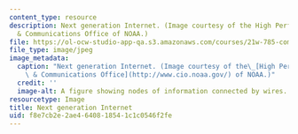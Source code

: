 ```yaml
---
content_type: resource
description: Next generation Internet. (Image courtesy of the High Performance Computing
  & Communications Office of NOAA.)
file: https://ol-ocw-studio-app-qa.s3.amazonaws.com/courses/21w-785-communicating-in-cyberspace-fall-2003/f8e7cb2e2ae4640818541c1c0546f2fe_21w-784f09.jpg
file_type: image/jpeg
image_metadata:
  caption: "Next generation Internet. (Image courtesy of the\_[High Performance Computing\
    \ & Communications Office](http://www.cio.noaa.gov/) of NOAA.)"
  credit: ''
  image-alt: A figure showing nodes of information connected by wires.
resourcetype: Image
title: Next generation Internet
uid: f8e7cb2e-2ae4-6408-1854-1c1c0546f2fe
---
```

